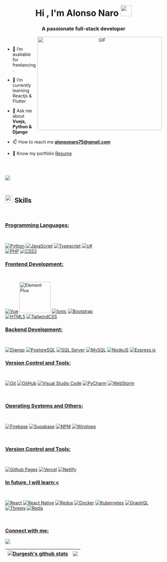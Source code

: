 <!-- ## Hi there 👋 -->

<!--
**CarlosNaro/CarlosNaro** is a ✨ _special_ ✨ repository because its `README.md` (this file) appears on your GitHub profile.

Here are some ideas to get you started:

- 🔭 I’m currently working on ...
- 🌱 I’m currently learning ...
- 👯 I’m looking to collaborate on ...
- 🤔 I’m looking for help with ...
- 💬 Ask me about ...
- 📫 How to reach me: ...
- 😄 Pronouns: ...
- ⚡ Fun fact: ...
-->

<h1 align="center"><b>Hi , I'm Alonso Naro </b><img src="https://media.giphy.com/media/hvRJCLFzcasrR4ia7z/giphy.gif" width="35"></h1>
<!--  -->
<h3 align="center">A passionate full-stack developer </h3>


<a target="_blank" align="center">
  <img align="right" top="500" height="300" width="400" alt="GIF" src="https://media.giphy.com/media/SWoSkN6DxTszqIKEqv/giphy.gif">
</a>
<br/>
<!-- - 🔭 I’m currently working in <a href="https://phoenix.tech/griffyn/" target="blank">Griffyn Robotech Private Limited</a> -->

<!-- - 🌱 I’m currently Working on Mobile App(React-Native) -->

- 🤝 I’m available for freelancing.

- 🌱 I’m currently learning Reactjs & Flutter 

<!-- - 📝 I regularly write articles on [https://dev.to/100rabhcsmc](https://dev.to/100rabhcsmc) -->

- 💬 Ask me about **Vuejs, Python & Django**

- 📫 How to reach me **alonsonaro75@gmail.com**

- 📄 Know my portfolio <a href="https://naro-portfolio.vercel.app/" target="_blank" rel="noopener noreferrer">Resume</a>


<br><br>

<img src="https://user-images.githubusercontent.com/73097560/115834477-dbab4500-a447-11eb-908a-139a6edaec5c.gif"><br><br>

## <img src="https://media2.giphy.com/media/QssGEmpkyEOhBCb7e1/giphy.gif?cid=ecf05e47a0n3gi1bfqntqmob8g9aid1oyj2wr3ds3mg700bl&rid=giphy.gif" width ="25"><b> Skills</b>
<br>

### <u> Programming Languages: </u>
<br>

[![Python](https://img.shields.io/badge/python%20-%2314354C.svg?&style=for-the-badge&logo=python&logoColor=white)](#)
[![JavaScript](https://img.shields.io/badge/JavaScript-F7DF1E?style=for-the-badge&logo=javascript&logoColor=white&labelColor=101010)](#)
[![Typescript](https://img.shields.io/badge/typescript%20-%23007ACC.svg?&style=for-the-badge&logo=typescript&logoColor=white)](#)
[![c#](https://img.shields.io/badge/c%23%20-%23239120.svg?&style=for-the-badge&logo=c-sharp&logoColor=white)](#)
</br>
[![PHP](https://img.shields.io/badge/php%20-%231572B6.svg?&style=for-the-badge&logo=php&logoColor=white&labelColor=101010)](#)
[![CSS3](https://img.shields.io/badge/css3-%231572B6.svg?style=for-the-badge&logo=css3&logoColor=white)](#)

### <u> Frontend Development: </u>
<br>

[![Vue](https://img.shields.io/badge/vue%20-%2320232a.svg?&style=for-the-badge&logo=vue&logoColor=%2361DAFB&labelColor=101010)](#)
[<img src="https://element-plus.org/images/element-plus-logo.svg" alt="Element Plus" width="100"/>](#)
[![Ionic](https://img.shields.io/badge/ionic%20-%23404d59.svg?&style=for-the-badge&labelColor=101010)](#)
[![Bootstrap](https://img.shields.io/badge/bootstrap-%238511FA.svg?style=for-the-badge&logo=bootstrap&logoColor=white)](#)
</br>
[![HTML5](https://img.shields.io/badge/html5-%23E34F26.svg?style=for-the-badge&logo=html5&logoColor=white)](#)
[![TailwindCSS](https://img.shields.io/badge/tailwindcss-%2338B2AC.svg?style=for-the-badge&logo=tailwind-css&logoColor=white)](#)
<!-- [![Angular](https://img.shields.io/badge/angular%20-%23DD0031.svg?&style=for-the-badge&logo=angular&logoColor=white&labelColor=101010)](#) -->
<!-- [![React](https://img.shields.io/badge/react%20-%2320232a.svg?&style=for-the-badge&logo=react&logoColor=%2361DAFB&labelColor=101010)](#) -->
<!-- [![Laravel](https://img.shields.io/badge/laravel%20-%2320232a.svg?&style=for-the-badge&logo=laravel&logoColor=%2361DAFB&labelColor=101010)](#) -->
<!-- [![Expo](https://img.shields.io/badge/expo%20-%2320232a.svg?&style=for-the-badge&logo=expo&logoColor=%2361DAFB&labelColor=101010)](#) -->
### <u> Backend Development: </u>
<br>

[![Django](https://img.shields.io/badge/Django-092E20.svg?style=for-the-badge&logo=django&logoColor=white)](#)
[![PostgreSQL](https://img.shields.io/badge/PostgreSQL-336791.svg?style=for-the-badge&logo=postgresql&logoColor=white)](#)
[![SQL Server](https://img.shields.io/badge/SQL_Server-CC2927.svg?style=for-the-badge&logo=microsoftsqlserver&logoColor=white)](#)
[![MySQL](https://img.shields.io/badge/mysql-4479A1.svg?style=for-the-badge&logo=mysql&logoColor=white)](#)
[![NodeJS](https://img.shields.io/badge/node.js-6DA55F?style=for-the-badge&logo=node.js&logoColor=white)](#)
[![Express.js](https://img.shields.io/badge/express.js-%23404d59.svg?style=for-the-badge&logo=express&logoColor=%2361DAFB)](#)
<br>

### <u> Version Control and Tools: </u>
<br>

[![Git](https://img.shields.io/badge/git-%23F05033.svg?style=for-the-badge&logo=git&logoColor=white)](#)
[![GitHub](https://img.shields.io/badge/github-%23121011.svg?style=for-the-badge&logo=github&logoColor=white)](#)
[![Visual Studio Code](https://img.shields.io/badge/Visual%20Studio%20Code-0078d7.svg?style=for-the-badge&logo=visual-studio-code&logoColor=white)](#)
[![PyCharm](https://img.shields.io/badge/PyCharm-000000.svg?style=for-the-badge&logo=pycharm&logoColor=white)](#)
[![WebStorm](https://img.shields.io/badge/WebStorm-2481C6.svg?style=for-the-badge&logo=webstorm&logoColor=white)](#)

<br>

### <u> Operating Systems and Others: </u>
<br>

[![Firebase](https://img.shields.io/badge/firebase-a08021?style=for-the-badge&logo=firebase&logoColor=ffcd34)](#)
[![Supabase](https://img.shields.io/badge/Supabase-3FCF8E.svg?style=for-the-badge&logo=supabase&logoColor=white)](#)
[![NPM](https://img.shields.io/badge/NPM-%23CB3837.svg?style=for-the-badge&logo=npm&logoColor=white)](#)
[![Windows](https://img.shields.io/badge/Windows-0078D6?style=for-the-badge&logo=windows&logoColor=white)](#)
<!--![Linux](https://img.shields.io/badge/Linux-FCC624?style=for-the-badge&logo=linux&logoColor=black)
![macOS](https://img.shields.io/badge/mac%20os-000000?style=for-the-badge&logo=macos&logoColor=F0F0F0)
&nbsp;
![Figma](https://img.shields.io/badge/figma-%23F24E1E.svg?style=for-the-badge&logo=figma&logoColor=white)
&nbsp;
![Adobe Photoshop](https://img.shields.io/badge/adobe%20photoshop-%2331A8FF.svg?style=for-the-badge&logo=adobe%20photoshop&logoColor=white)
&nbsp;
![Adobe Lightroom](https://img.shields.io/badge/Adobe%20Lightroom-31A8FF.svg?style=for-the-badge&logo=Adobe%20Lightroom&logoColor=white)
&nbsp;
![LaTeX](https://img.shields.io/badge/latex-%23008080.svg?style=for-the-badge&logo=latex&logoColor=white)
&nbsp;
![Markdown](https://img.shields.io/badge/markdown-%23000000.svg?style=for-the-badge&logo=markdown&logoColor=white)
&nbsp;
-->
<br>

### <u> Version Control and Tools: </u>
<br>

[![Github Pages](https://img.shields.io/badge/GitHub%20Pages-%23327FC7.svg?style=for-the-badge&logo=github&logoColor=white)](#)
[![Vercel](https://img.shields.io/badge/Vercel-000000.svg?style=for-the-badge&logo=vercel&logoColor=white)](#)
[![Netlify](https://img.shields.io/badge/Netlify-00C7B7.svg?style=for-the-badge&logo=netlify&logoColor=white)](#)

### <u> In future, I will learn:< </u>
<br>

[![React](https://img.shields.io/badge/react%20-%2320232a.svg?&style=for-the-badge&logo=react&logoColor=%2361DAFB&labelColor=101010)](#)
[![React Native](https://img.shields.io/badge/react_native-%2320232a.svg?style=for-the-badge&logo=react&logoColor=%2361DAFB)](#)
[![Redux](https://img.shields.io/badge/redux-%23593d88.svg?style=for-the-badge&logo=redux&logoColor=white)](#)
[![Docker](https://img.shields.io/badge/docker-%230db7ed.svg?style=for-the-badge&logo=docker&logoColor=white)](#)
[![Kubernetes](https://img.shields.io/badge/kubernetes-%23326ce5.svg?style=for-the-badge&logo=kubernetes&logoColor=white)](#)
[![GraphQL](https://img.shields.io/badge/-GraphQL-E10098?style=for-the-badge&logo=graphql&logoColor=white)](#)
[![Threejs](https://img.shields.io/badge/threejs-black?style=for-the-badge&logo=three.js&logoColor=white)](#)
[![Redis](https://img.shields.io/badge/redis-%23DD0031.svg?style=for-the-badge&logo=redis&logoColor=white)](#)

<br>

### <u>Connect with me:</u> 

<p align = "center">

[<img src="https://img.shields.io/badge/linkedin-%2312100E.svg?&style=for-the-badge&logo=linkedin&logoColor=white&color=black" />](https://www.linkedin.com/in/alonso-naro-655aaa283/)

</p>

| <a href="https://github.com/anuraghazra/github-readme-stats"><img align="center" src="https://github-readme-stats.vercel.app/api?username=durgeshsamariya&show_icons=true&include_all_commits=true&theme=buefy&hide_border=true" alt="Durgesh's github stats" /></a> | <a href="https://github.com/anuraghazra/github-readme-stats"><img align="center" src="https://github-readme-stats.vercel.app/api/top-langs/?username=durgeshsamariya&layout=compact&theme=buefy&hide_border=true" /></a> |
| ------------- | ------------- |

